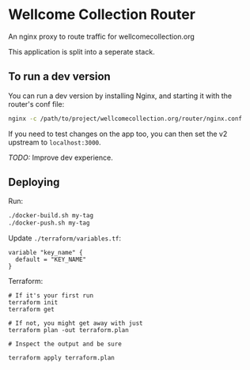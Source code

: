 # Wellcome Collection Router

An nginx proxy to route traffic for wellcomecollection.org

This application is split into a seperate stack.


## To run a dev version

You can run a dev version by installing Nginx, and starting it with
the router's conf file:

```sh
nginx -c /path/to/project/wellcomecollection.org/router/nginx.conf
```

If you need to test changes on the app too,
you can then set the v2 upstream to `localhost:3000`. 


_TODO:_ Improve dev experience.


## Deploying

Run:

```sh
./docker-build.sh my-tag
./docker-push.sh my-tag
```

Update `./terraform/variables.tf`:

```
variable "key_name" {
  default = "KEY_NAME"
}
```

Terraform:

```
# If it's your first run
terraform init
terraform get

# If not, you might get away with just
terraform plan -out terraform.plan

# Inspect the output and be sure

terraform apply terraform.plan
